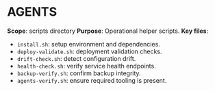 # AGENTS
**Scope**: scripts directory
**Purpose**: Operational helper scripts.
**Key files**:
- `install.sh`: setup environment and dependencies.
- `deploy-validate.sh`: deployment validation checks.
- `drift-check.sh`: detect configuration drift.
- `health-check.sh`: verify service health endpoints.
- `backup-verify.sh`: confirm backup integrity.
- `agents-verify.sh`: ensure required tooling is present.
